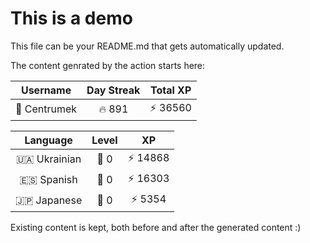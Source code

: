 # This is a demo

This file can be your README.md that gets automatically updated.

The content genrated by the action starts here:

<!--START_SECTION:duolingoStats-->
<!-- Automatically generated with https://github.com/centrumek/duolingo-readme-stats-->

| Username | Day Streak | Total XP |
|:---:|:---:|:---:|
| 👤 Centrumek | 🔥 891 | ⚡ 36560 |

| Language | Level | XP |
|:---:|:---:|:---:|
| 🇺🇦 Ukrainian | 👑 0 | ⚡ 14868 |
| 🇪🇸 Spanish | 👑 0 | ⚡ 16303 |
| 🇯🇵 Japanese | 👑 0 | ⚡ 5354 |

<!--END_SECTION:duolingoStats-->

Existing content is kept, both before and after the generated content :)